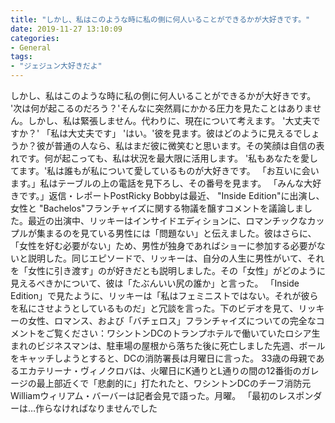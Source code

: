 ```yaml
---
title: "しかし、私はこのような時に私の側に何人いることができるかが大好きです。"
date: 2019-11-27 13:10:09
categories:
- General
tags:
- "ジェジュン大好きだよ"
---
```


しかし、私はこのような時に私の側に何人いることができるかが大好きです。 &#39;次は何が起こるのだろう？&#39;そんなに突然肩にかかる圧力を見たことはありません。しかし、私は緊張しません。代わりに、現在について考えます。 &#39;大丈夫ですか？&#39; 「私は大丈夫です」 &#39;はい。&#39;彼を見ます。彼はどのように見えるでしょうか？彼が普通の人なら、私はまだ彼に微笑むと思います。その笑顔は自信の表れです。何が起こっても、私は状況を最大限に活用します。 &#39;私もあなたを愛してます。&#39;私は誰もが私について愛しているものが大好きです。 「お互いに会います。」私はテーブルの上の電話を見下ろし、その番号を見ます。 「みんな大好きです。」返信・レポートPostRicky Bobbyは最近、 &quot;Inside Edition&quot;に出演し、女性と &quot;Bachelos&quot;フランチャイズに関する物議を醸すコメントを議論しました。最近の出演中、リッキーはインサイドエディションに、ロマンチックなカップルが集まるのを見ている男性には「問題ない」と伝えました。彼はさらに、「女性を好む必要がない」ため、男性が独身であればショーに参加する必要がないと説明した。同じエピソードで、リッキーは、自分の人生に男性がいて、それを「女性に引き渡す」のが好きだとも説明しました。その「女性」がどのように見えるべきかについて、彼は「たぶんいい尻の誰か」と言った。 「Inside Edition」で見たように、リッキーは「私はフェミニストではない。それが彼らを私にさせようとしているものだ」と冗談を言った。下のビデオを見て、リッキーの女性、ロマンス、および「バチェロス」フランチャイズについての完全なコメントをご覧ください：ワシントンDCのトランプホテルで働いていたロシア生まれのビジネスマンは、駐車場の屋根から落ちた後に死亡しました先週、ボールをキャッチしようとすると、DCの消防署長は月曜日に言った。 33歳の母親であるエカテリーナ・ヴィノクロバは、火曜日にK通りとL通りの間の12番街のガレージの最上部近くで「悲劇的に」打たれたと、ワシントンDCのチーフ消防元Williamウィリアム・バーバーは記者会見で語った。月曜。 「最初のレスポンダーは…作らなければなりませんでした
